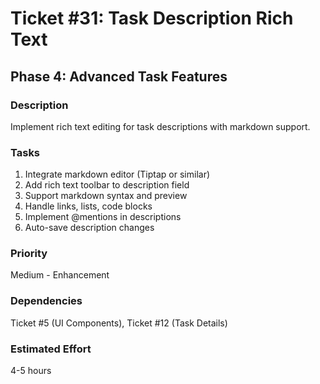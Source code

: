 # Ticket #31: Task Description Rich Text

## Phase 4: Advanced Task Features

### Description
Implement rich text editing for task descriptions with markdown support.

### Tasks
1) Integrate markdown editor (Tiptap or similar)  
2) Add rich text toolbar to description field  
3) Support markdown syntax and preview  
4) Handle links, lists, code blocks  
5) Implement @mentions in descriptions  
6) Auto-save description changes  

### Priority
Medium - Enhancement

### Dependencies
Ticket #5 (UI Components), Ticket #12 (Task Details)

### Estimated Effort
4-5 hours
